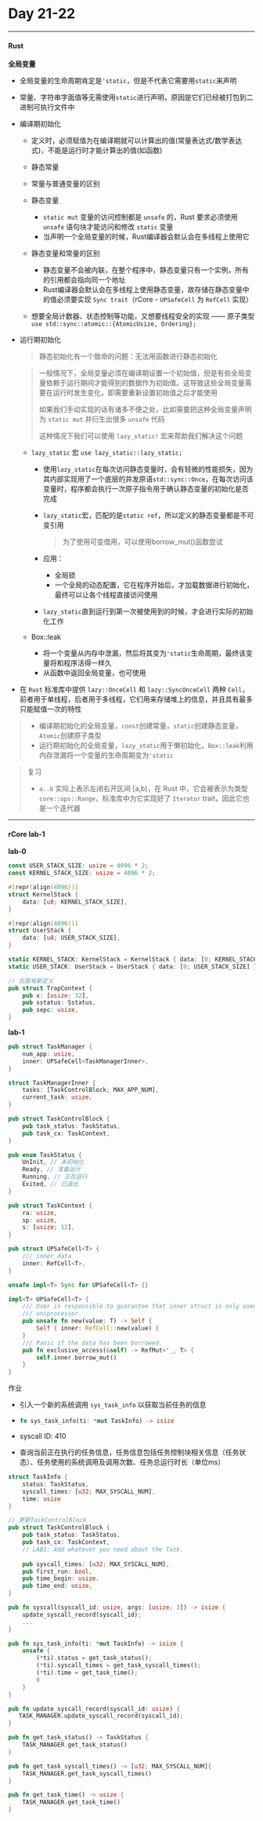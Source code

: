 # Day 21-22

---

#### Rust 

**全局变量**

- 全局变量的生命周期肯定是`'static`，但是不代表它需要用`static`来声明

- 常量、字符串字面值等无需使用`static`进行声明，原因是它们已经被打包到二进制可执行文件中

- 编译期初始化

  - 定义时，必须赋值为在编译期就可以计算出的值(常量表达式/数学表达式)，不能是运行时才能计算出的值(如函数)
  - 静态常量
  - 常量与普通变量的区别
  - 静态变量
    - `static mut` 变量的访问控制都是 `unsafe` 的，Rust 要求必须使用 `unsafe` 语句块才能访问和修改 `static` 变量
    - 当声明一个全局变量的时候，Rust编译器会默认会在多线程上使用它

  - 静态变量和常量的区别
    - 静态变量不会被内联，在整个程序中，静态变量只有一个实例，所有的引用都会指向同一个地址
    - Rust编译器会默认会在多线程上使用静态变量，故存储在静态变量中的值必须要实现 `Sync trait`（rCore - `UPSafeCell` 为 `RefCell` 实现）


  - 想要全局计数器、状态控制等功能，又想要线程安全的实现 —— 原子类型 `use std::sync::atomic::{AtomicUsize, Ordering};`

- 运行期初始化

  > 静态初始化有一个致命的问题：无法用函数进行静态初始化

  > 一般情况下，全局变量必须在编译期设置一个初始值，但是有些全局变量依赖于运行期间才能得到的数据作为初始值。这导致这些全局变量需要在运行时发生变化，即需要重新设置初始值之后才能使用
  >
  > 如果我们手动实现的话有诸多不便之处，比如需要把这种全局变量声明为 `static mut` 并衍生出很多 `unsafe` 代码 
  >
  > 这种情况下我们可以使用 `lazy_static!` 宏来帮助我们解决这个问题

  - `lazy_static` 宏 `use lazy_static::lazy_static;`
    - 使用`lazy_static`在每次访问静态变量时，会有轻微的性能损失，因为其内部实现用了一个底层的并发原语`std::sync::Once`，在每次访问该变量时，程序都会执行一次原子指令用于确认静态变量的初始化是否完成
    
    - `lazy_static`宏，匹配的是`static ref`，所以定义的静态变量都是不可变引用
    
      > 为了使用可变借用，可以使用borrow_mut()函数尝试

    - 应用：
      - 全局锁
      - 一个全局的动态配置，它在程序开始后，才加载数据进行初始化，最终可以让各个线程直接访问使用
    
    - `lazy_static`直到运行到第一次被使用到的时候，才会进行实际的初始化工作


  - Box::leak
    - 将一个变量从内存中泄漏，然后将其变为`'static`生命周期，最终该变量将和程序活得一样久
    - 从函数中返回全局变量，也可使用

- 在 `Rust` 标准库中提供 `lazy::OnceCell` 和 `lazy::SyncOnceCell` 两种 `Cell`，前者用于单线程，后者用于多线程，它们用来存储堆上的信息，并且具有最多只能赋值一次的特性



>- 编译期初始化的全局变量，`const`创建常量，`static`创建静态变量，`Atomic`创建原子类型
>- 运行期初始化的全局变量，`lazy_static`用于懒初始化，`Box::leak`利用内存泄漏将一个变量的生命周期变为`'static`



> 复习
>
> - `a..b` 实际上表示左闭右开区间 [a,b)，在 Rust 中，它会被表示为类型 `core::ops::Range`，标准库中为它实现好了 `Iterator` trait，因此它也是一个迭代器

---

#### rCore lab-1

**lab-0**

```rust
const USER_STACK_SIZE: usize = 4096 * 2;
const KERNEL_STACK_SIZE: usize = 4096 * 2;

#[repr(align(4096))]
struct KernelStack {
    data: [u8; KERNEL_STACK_SIZE],
}

#[repr(align(4096))]
struct UserStack {
    data: [u8; USER_STACK_SIZE],
}

static KERNEL_STACK: KernelStack = KernelStack { data: [0; KERNEL_STACK_SIZE] };
static USER_STACK: UserStack = UserStack { data: [0; USER_STACK_SIZE] };

// 后面有新定义
pub struct TrapContext {
    pub x: [usize; 32],
    pub sstatus: Sstatus,
    pub sepc: usize,
}
```

**lab-1**

```rust
pub struct TaskManager {
    num_app: usize,
    inner: UPSafeCell<TaskManagerInner>,
}

struct TaskManagerInner {
    tasks: [TaskControlBlock; MAX_APP_NUM],
    current_task: usize,
}

pub struct TaskControlBlock {
    pub task_status: TaskStatus,
    pub task_cx: TaskContext,
}

pub enum TaskStatus {
    UnInit, // 未初始化
    Ready, // 准备运行
    Running, // 正在运行
    Exited, // 已退出
}

pub struct TaskContext {
    ra: usize,
    sp: usize,
    s: [usize; 12],
}

pub struct UPSafeCell<T> {
    /// inner data
    inner: RefCell<T>,
}

unsafe impl<T> Sync for UPSafeCell<T> {}

impl<T> UPSafeCell<T> {
    /// User is responsible to guarantee that inner struct is only used in
    /// uniprocessor.
    pub unsafe fn new(value: T) -> Self {
        Self { inner: RefCell::new(value) }
    }
    /// Panic if the data has been borrowed.
    pub fn exclusive_access(&self) -> RefMut<'_, T> {
        self.inner.borrow_mut()
    }
}
```

作业

- 引入一个新的系统调用 `sys_task_info` 以获取当前任务的信息

- ```rust
  fn sys_task_info(ti: *mut TaskInfo) -> isize
  ```

- syscall ID: 410

- 查询当前正在执行的任务信息，任务信息包括任务控制块相关信息（任务状态）、任务使用的系统调用及调用次数、任务总运行时长（单位ms）

```rust
struct TaskInfo {
    status: TaskStatus,
    syscall_times: [u32; MAX_SYSCALL_NUM],
    time: usize
}

// 更新TaskControlBlock
pub struct TaskControlBlock {
    pub task_status: TaskStatus,
    pub task_cx: TaskContext,
    // LAB1: Add whatever you need about the Task.
    
    pub syscall_times: [u32; MAX_SYSCALL_NUM],
    pub first_run: bool,
    pub time_begin: usize,
    pub time_end: usize,
}
```

```rust
pub fn syscall(syscall_id: usize, args: [usize; 3]) -> isize {
    update_syscall_record(syscall_id);
    ...
}
```

```rust
pub fn sys_task_info(ti: *mut TaskInfo) -> isize {
    unsafe {
        (*ti).status = get_task_status();
        (*ti).syscall_times = get_task_syscall_times();
        (*ti).time = get_task_time();
        0
    }
}

pub fn update_syscall_record(syscall_id: usize) {
   TASK_MANAGER.update_syscall_record(syscall_id);
}
```

```rust
pub fn get_task_status() -> TaskStatus {
    TASK_MANAGER.get_task_status()
}

pub fn get_task_syscall_times() -> [u32; MAX_SYSCALL_NUM]{
    TASK_MANAGER.get_task_syscall_times()
}

pub fn get_task_time() -> usize {
    TASK_MANAGER.get_task_time()
}
```

